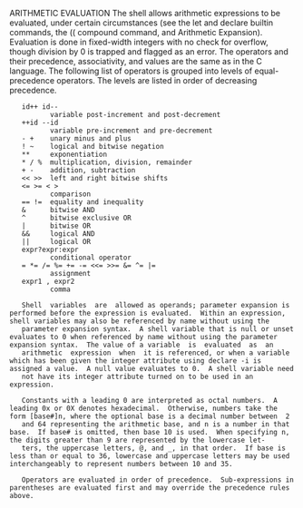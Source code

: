 ARITHMETIC EVALUATION
       The  shell allows arithmetic expressions to be evaluated, under certain circumstances (see the let and declare builtin commands, the (( compound command, and Arithmetic Expansion).  Evaluation is done
       in fixed-width integers with no check for overflow, though division by 0 is trapped and flagged as an error.  The operators and their precedence, associativity, and values are the same  as  in  the  C
       language.  The following list of operators is grouped into levels of equal-precedence operators.  The levels are listed in order of decreasing precedence.

       id++ id--
              variable post-increment and post-decrement
       ++id --id
              variable pre-increment and pre-decrement
       - +    unary minus and plus
       ! ~    logical and bitwise negation
       **     exponentiation
       * / %  multiplication, division, remainder
       + -    addition, subtraction
       << >>  left and right bitwise shifts
       <= >= < >
              comparison
       == !=  equality and inequality
       &      bitwise AND
       ^      bitwise exclusive OR
       |      bitwise OR
       &&     logical AND
       ||     logical OR
       expr?expr:expr
              conditional operator
       = *= /= %= += -= <<= >>= &= ^= |=
              assignment
       expr1 , expr2
              comma

       Shell  variables  are  allowed as operands; parameter expansion is performed before the expression is evaluated.  Within an expression, shell variables may also be referenced by name without using the
       parameter expansion syntax.  A shell variable that is null or unset evaluates to 0 when referenced by name without using the parameter expansion syntax.  The value of a variable  is  evaluated  as  an
       arithmetic  expression  when  it is referenced, or when a variable which has been given the integer attribute using declare -i is assigned a value.  A null value evaluates to 0.  A shell variable need
       not have its integer attribute turned on to be used in an expression.

       Constants with a leading 0 are interpreted as octal numbers.  A leading 0x or 0X denotes hexadecimal.  Otherwise, numbers take the form [base#]n, where the optional base is a decimal number between  2
       and 64 representing the arithmetic base, and n is a number in that base.  If base# is omitted, then base 10 is used.  When specifying n, the digits greater than 9 are represented by the lowercase let‐
       ters, the uppercase letters, @, and _, in that order.  If base is less than or equal to 36, lowercase and uppercase letters may be used interchangeably to represent numbers between 10 and 35.

       Operators are evaluated in order of precedence.  Sub-expressions in parentheses are evaluated first and may override the precedence rules above.
